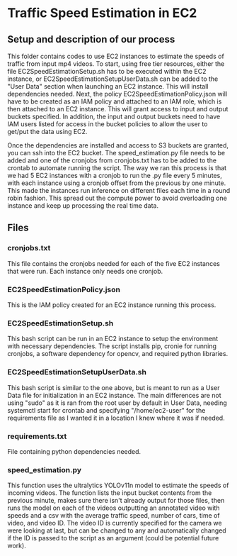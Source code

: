 # Traffic Speed Estimation in EC2

## Setup and description of our process
This folder contains codes to use EC2 instances to estimate the speeds of traffic from input mp4 videos. To start, using free tier resources, either the file EC2SpeedEstimationSetup.sh has to be executed within the EC2 instance, or EC2SpeedEstimationSetupUserData.sh can be added to the "User Data" section when launching an EC2 instance. This will install dependencies needed. Next, the policy EC2SpeedEstimationPolicy.json will have to be created as an IAM policy and attached to an IAM role, which is then attached to an EC2 instance. This will grant access to input and output buckets specified. In addition, the input and output buckets need to have IAM users listed for access in the bucket policies to allow the user to get/put the data using EC2.  

Once the dependencies are installed and access to S3 buckets are granted, you can ssh into the EC2 bucket. The speed_estimation.py file needs to be added and one of the cronjobs from cronjobs.txt has to be added to the crontab to automate running the script. The way we ran this process is that we had 5 EC2 instances with a cronjob to run the .py file every 5 minutes, with each instance using a cronjob offset from the previous by one minute. This made the instances run inference on different files each time in a round robin fashion. This spread out the compute power to avoid overloading one instance and keep up processing the real time data.

## Files

### cronjobs.txt  
This file contains the cronjobs needed for each of the five EC2 instances that were run. Each instance only needs one cronjob.

### EC2SpeedEstimationPolicy.json  
This is the IAM policy created for an EC2 instance running this process.

### EC2SpeedEstimationSetup.sh  
This bash script can be run in an EC2 instance to setup the environment with necessary dependencies. The script installs pip, cronie for running cronjobs, a software dependency for opencv, and required python libraries.  

### EC2SpeedEstimationSetupUserData.sh  
This bash script is similar to the one above, but is meant to run as a User Data file for initialization in an EC2 instance. The main differences are not using "sudo" as it is ran from the root user by default in User Data, needing systemctl start for crontab and specifying "/home/ec2-user" for the requirements file as I wanted it in a location I knew where it was if needed.  

### requirements.txt  
File containing python dependencies needed.

### speed_estimation.py  
This function uses the ultralytics YOLOv11n model to estimate the speeds of incoming videos. The function lists the input bucket contents from the previous minute, makes sure there isn't already output for those files, then runs the model on each of the videos outputting an annotated video with speeds and a csv with the average traffic speed, number of cars, time of video, and video ID. The video ID is currently specified for the camera we were looking at last, but can be changed to any and automatically changed if the ID is passed to the script as an argument (could be potential future work).
